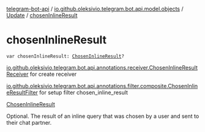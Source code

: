 [telegram-bot-api](../../index.md) / [io.github.oleksivio.telegram.bot.api.model.objects](../index.md) / [Update](index.md) / [chosenInlineResult](./chosen-inline-result.md)

# chosenInlineResult

`var chosenInlineResult: `[`ChosenInlineResult`](../../io.github.oleksivio.telegram.bot.api.model.objects.inline/-chosen-inline-result/index.md)`?`

[io.github.oleksivio.telegram.bot.api.annotations.receiver.ChosenInlineResultReceiver](../../io.github.oleksivio.telegram.bot.api.annotations.receiver/-chosen-inline-result-receiver/index.md) for create receiver

[io.github.oleksivio.telegram.bot.api.annotations.filter.composite.ChosenInlineResultFilter](../../io.github.oleksivio.telegram.bot.api.annotations.filter.composite/-chosen-inline-result-filter/index.md) for setup filter chosen_inline_result

[ChosenInlineResult](../../io.github.oleksivio.telegram.bot.api.model.objects.inline/-chosen-inline-result/index.md)

Optional. The result of an inline query that was chosen by a user and sent to their chat partner.

